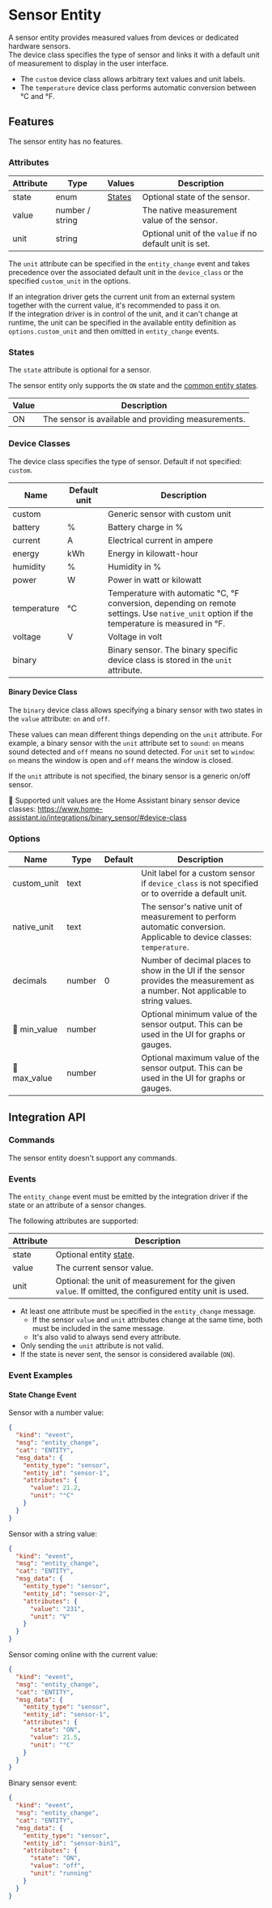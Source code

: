 # Sensor Entity

A sensor entity provides measured values from devices or dedicated hardware sensors.  
The device class specifies the type of sensor and links it with a default unit of measurement to display in the user
interface.

- The `custom` device class allows arbitrary text values and unit labels.
- The `temperature` device class performs automatic conversion between °C and °F.

## Features

The sensor entity has no features.

### Attributes

| Attribute | Type            | Values            | Description                                             |
|-----------|-----------------|-------------------|---------------------------------------------------------|
| state     | enum            | [States](#states) | Optional state of the sensor.                           |
| value     | number / string |                   | The native measurement value of the sensor.             |
| unit      | string          |                   | Optional unit of the `value` if no default unit is set. |

The `unit` attribute can be specified in the `entity_change` event and takes precedence over the associated default unit
in the `device_class` or the specified `custom_unit` in the options.

If an integration driver gets the current unit from an external system together with the current value, it's recommended
to pass it on.  
If the integration driver is in control of the unit, and it can't change at runtime, the unit can be specified in the
available entity definition as `options.custom_unit` and then omitted in `entity_change` events.

### States

The `state` attribute is optional for a sensor.

The sensor entity only supports the `ON` state and the [common entity states](README.md#states). 

| Value | Description                                         |
|-------|-----------------------------------------------------|
| ON    | The sensor is available and providing measurements. |

### Device Classes

The device class specifies the type of sensor. Default if not specified: `custom`.

| Name        | Default unit | Description                                                                                                                                |
|-------------|--------------|--------------------------------------------------------------------------------------------------------------------------------------------|
| custom      |              | Generic sensor with custom unit                                                                                                            |
| battery     | %            | Battery charge in %                                                                                                                        |
| current     | A            | Electrical current in ampere                                                                                                               |
| energy      | kWh          | Energy in kilowatt-hour                                                                                                                    |
| humidity    | %            | Humidity in %                                                                                                                              |
| power       | W            | Power in watt or kilowatt                                                                                                                  |
| temperature | °C           | Temperature with automatic °C, °F conversion, depending on remote settings. Use `native_unit` option if the temperature is measured in °F. |
| voltage     | V            | Voltage in volt                                                                                                                            |
| binary      |              | Binary sensor. The binary specific device class is stored in the `unit` attribute.                                                         |

#### Binary Device Class

The `binary` device class allows specifying a binary sensor with two states in the `value` attribute: `on` and `off`.

These values can mean different things depending on the `unit` attribute. For example, a binary sensor with the `unit`
attribute set to `sound`: `on` means sound detected and `off` means no sound detected. For `unit` set to `window`: `on`
means the window is open and `off` means the window is closed.

If the `unit` attribute is not specified, the binary sensor is a generic on/off sensor.

🚧 Supported unit values are the Home Assistant binary sensor device classes: <https://www.home-assistant.io/integrations/binary_sensor/#device-class>

### Options

| Name         | Type   | Default | Description                                                                                                                     |
|--------------|--------|---------|---------------------------------------------------------------------------------------------------------------------------------|
| custom_unit  | text   |         | Unit label for a custom sensor if `device_class` is not specified or to override a default unit.                                |
| native_unit  | text   |         | The sensor's native unit of measurement to perform automatic conversion. Applicable to device classes: `temperature`.           |
| decimals     | number | 0       | Number of decimal places to show in the UI if the sensor provides the measurement as a number. Not applicable to string values. |
| 🚧 min_value | number |         | Optional minimum value of the sensor output. This can be used in the UI for graphs or gauges.                                   |
| 🚧 max_value | number |         | Optional maximum value of the sensor output. This can be used in the UI for graphs or gauges.                                   |

## Integration API

### Commands

The sensor entity doesn't support any commands.

### Events

The `entity_change` event must be emitted by the integration driver if the state or an attribute of a sensor changes.

The following attributes are supported:

| Attribute | Description                                                                                              |
|-----------|----------------------------------------------------------------------------------------------------------|
| state     | Optional entity [state](#states).                                                                        |
| value     | The current sensor value.                                                                                |
| unit      | Optional: the unit of measurement for the given `value`. If omitted, the configured entity unit is used. |

- At least one attribute must be specified in the `entity_change` message.
  - If the sensor `value` and `unit` attributes change at the same time, both must be included in the same message.
  - It's also valid to always send every attribute.
- Only sending the `unit` attribute is not valid.
- If the state is never sent, the sensor is considered available (`ON`).

### Event Examples

#### State Change Event

Sensor with a number value:

```json
{
  "kind": "event",
  "msg": "entity_change",
  "cat": "ENTITY",
  "msg_data": {
    "entity_type": "sensor",
    "entity_id": "sensor-1",
    "attributes": {
      "value": 21.2,
      "unit": "°C"
    }
  }
}
```

Sensor with a string value:

```json
{
  "kind": "event",
  "msg": "entity_change",
  "cat": "ENTITY",
  "msg_data": {
    "entity_type": "sensor",
    "entity_id": "sensor-2",
    "attributes": {
      "value": "231",
      "unit": "V"
    }
  }
}
```

Sensor coming online with the current value:

```json
{
  "kind": "event",
  "msg": "entity_change",
  "cat": "ENTITY",
  "msg_data": {
    "entity_type": "sensor",
    "entity_id": "sensor-1",
    "attributes": {
      "state": "ON",
      "value": 21.5,
      "unit": "°C"
    }
  }
}
```

Binary sensor event:

```json
{
  "kind": "event",
  "msg": "entity_change",
  "cat": "ENTITY",
  "msg_data": {
    "entity_type": "sensor",
    "entity_id": "sensor-bin1",
    "attributes": {
      "state": "ON",
      "value": "off",
      "unit": "running"
    }
  }
}
```